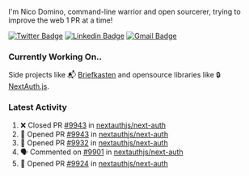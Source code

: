 
I'm Nico Domino, command-line warrior and open sourcerer, trying to improve the web 1 PR at a time!

[![Twitter Badge](https://img.shields.io/badge/-@ndom91-1ca0f1?style=flat-square&labelColor=1ca0f1&logo=twitter&logoColor=white&link=https://twitter.com/ndom91)](https://twitter.com/ndom91) [![Linkedin Badge](https://img.shields.io/badge/-ndom91-blue?style=flat-square&logo=Linkedin&logoColor=white&link=https://www.linkedin.com/in/ndom91/)](https://www.linkedin.com/in/ndom91/) [![Gmail Badge](https://img.shields.io/badge/-yo@ndo.dev-c14438?style=flat-square&logo=mail.ru&logoColor=white&link=mailto:yo@ndo.dev)](mailto:yo@ndo.dev)

### Currently Working On..

Side projects like 📬 [Briefkasten](https://briefkastenhq.com) and opensource libraries like 🔒 [NextAuth.js](https://github.com/nextauthjs/next-auth).

<!--START_SECTION_PROFILE_VIEWS:readme-info-->
<!--END_SECTION_PROFILE_VIEWS:readme-info-->

<!--START_SECTION_DAILY_COMMIT:readme-info-->
<!--END_SECTION_DAILY_COMMIT:readme-info-->

<!--START_SECTION_WEEKLY_COMMIT:readme-info-->
<!--END_SECTION_WEEKLY_COMMIT:readme-info-->

### Latest Activity

<!--START_SECTION:activity-->
1. ❌ Closed PR [#9943](https://github.com/nextauthjs/next-auth/pull/9943) in [nextauthjs/next-auth](https://github.com/nextauthjs/next-auth)
2. 💪 Opened PR [#9943](https://github.com/nextauthjs/next-auth/pull/9943) in [nextauthjs/next-auth](https://github.com/nextauthjs/next-auth)
3. 💪 Opened PR [#9932](https://github.com/nextauthjs/next-auth/pull/9932) in [nextauthjs/next-auth](https://github.com/nextauthjs/next-auth)
4. 🗣 Commented on [#9901](https://github.com/nextauthjs/next-auth/pull/9901#issuecomment-1929206475) in [nextauthjs/next-auth](https://github.com/nextauthjs/next-auth)
5. 💪 Opened PR [#9924](https://github.com/nextauthjs/next-auth/pull/9924) in [nextauthjs/next-auth](https://github.com/nextauthjs/next-auth)
<!--END_SECTION:activity-->
